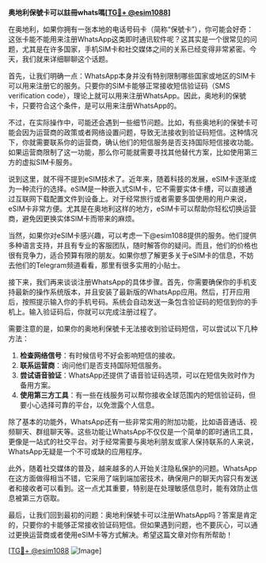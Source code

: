 **奥地利保號卡可以註冊whats嗎[[TG💪+ @esim1088](https://t.me/s/esim1088)]**

在奥地利，如果你拥有一张本地的电话号码卡（简称“保號卡”），你可能会好奇：这张卡能不能用来注册WhatsApp这类即时通讯软件呢？这其实是一个很常见的问题，尤其是在许多国家，手机SIM卡和社交媒体之间的关系已经变得非常紧密。今天，我们就来详细聊聊这个话题。

首先，让我们明确一点：WhatsApp本身并没有特别限制哪些国家或地区的SIM卡可以用来注册它的服务。只要你的SIM卡能够正常接收短信验证码（SMS verification code），理论上就可以用来注册WhatsApp。因此，奥地利的保號卡，只要符合这个条件，是可以用来注册WhatsApp的。

不过，在实际操作中，可能还会遇到一些细节问题。比如，有些奥地利的保號卡可能会因为运营商的政策或者网络设置问题，导致无法接收到验证码短信。这种情况下，你就需要联系你的运营商，确认他们的短信服务是否支持国际短信接收功能。如果运营商限制了这一功能，那么你可能就需要寻找其他替代方案，比如使用第三方的虚拟SIM卡服务。

说到这里，就不得不提到eSIM技术了。近年来，随着科技的发展，eSIM卡逐渐成为一种流行的选择。eSIM是一种嵌入式SIM卡，它不需要实体卡槽，可以直接通过互联网下载配置文件到设备上。对于经常旅行或者需要多国使用的用户来说，eSIM卡非常方便。尤其是在奥地利这样的地方，eSIM卡可以帮助你轻松切换运营商，避免因更换实体SIM卡而带来的麻烦。

当然，如果你对eSIM卡感兴趣，可以考虑一下@esim1088提供的服务。他们提供多种语言支持，并且有专业的客服团队，随时解答你的疑问。而且，他们的价格也很有竞争力，适合预算有限的朋友。如果你想了解更多关于eSIM卡的信息，不妨去他们的Telegram频道看看，那里有很多实用的小贴士。

接下来，我们再来谈谈注册WhatsApp的具体步骤。首先，你需要确保你的手机支持最新的操作系统版本，并且安装了最新版的WhatsApp应用。然后，打开应用后，按照提示输入你的手机号码。系统会自动发送一条包含验证码的短信到你的手机上。输入验证码后，你就可以完成注册过程了。

需要注意的是，如果你的奥地利保號卡无法接收到验证码短信，可以尝试以下几种方法：

1. **检查网络信号**：有时候信号不好会影响短信的接收。
2. **联系运营商**：询问他们是否支持国际短信服务。
3. **尝试语音验证**：WhatsApp还提供了语音验证码选项，可以在短信失败时作为备用方案。
4. **使用第三方工具**：有一些在线服务可以帮你接收全球范围内的短信验证码，但要小心选择可靠的平台，以免泄露个人信息。

除了基本的功能外，WhatsApp还有一些非常实用的附加功能，比如语音通话、视频聊天、群组聊天等。这些功能让WhatsApp不仅仅是一个简单的即时通讯工具，更像是一站式的社交平台。对于经常需要与奥地利朋友或家人保持联系的人来说，WhatsApp无疑是一个不可或缺的应用程序。

此外，随着社交媒体的普及，越来越多的人开始关注隐私保护的问题。WhatsApp在这方面做得相当不错，它采用了端到端加密技术，确保用户的聊天内容只有发送者和接收者可以看到。这一点尤其重要，特别是在处理敏感信息时，能有效防止信息被第三方窃取。

最后，让我们回到最初的问题：奥地利保號卡可以注册WhatsApp吗？答案是肯定的，只要你的卡能够正常接收验证码短信。但如果遇到问题，也不要灰心，可以通过更换运营商或者使用eSIM卡等方式解决。希望这篇文章对你有所帮助！

[[TG💪+ @esim1088](https://t.me/s/esim1088) ![Image](https://i.postimg.cc/4NQfJmqS/Snipaste-2025-05-13-00-14-12.png)]